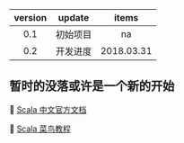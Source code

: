 version | update | items 
:--: | :--: | :--:
0.1 | 初始项目| na
0.2 | 开发进度 | 2018.03.31 

## 暂时的没落或许是一个新的开始

🔗 [Scala 中文官方文档](http://docs.scala-lang.org/zh-cn/overviews/)

🔗 [Scala 菜鸟教程](http://www.runoob.com/scala/scala-tutorial.html)